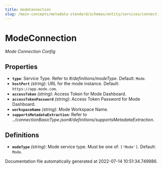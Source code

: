 ```yaml
---
title: modeConnection
slug: /main-concepts/metadata-standard/schemas/entity/services/connections/dashboard/modeconnection
---
```


# ModeConnection

*Mode Connection Config*

## Properties

- **`type`**: Service Type. Refer to *#/definitions/modeType*. Default: `Mode`.
- **`hostPort`** *(string)*: URL for the mode instance. Default: `https://app.mode.com`.
- **`accessToken`** *(string)*: Access Token for Mode Dashboard.
- **`accessTokenPassword`** *(string)*: Access Token Password for Mode Dashboard.
- **`workspaceName`** *(string)*: Mode Workspace Name.
- **`supportsMetadataExtraction`**: Refer to *../connectionBasicType.json#/definitions/supportsMetadataExtraction*.
## Definitions

- **`modeType`** *(string)*: Mode service type. Must be one of: `['Mode']`. Default: `Mode`.


Documentation file automatically generated at 2022-07-14 10:51:34.749986.
